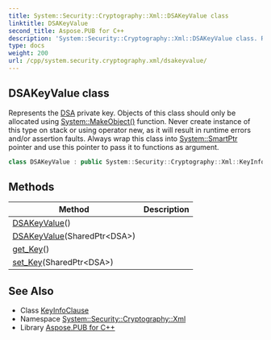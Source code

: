 ```yaml
---
title: System::Security::Cryptography::Xml::DSAKeyValue class
linktitle: DSAKeyValue
second_title: Aspose.PUB for C++
description: 'System::Security::Cryptography::Xml::DSAKeyValue class. Represents the DSA private key. Objects of this class should only be allocated using System::MakeObject() function. Never create instance of this type on stack or using operator new, as it will result in runtime errors and/or assertion faults. Always wrap this class into System::SmartPtr pointer and use this pointer to pass it to functions as argument in C++.'
type: docs
weight: 200
url: /cpp/system.security.cryptography.xml/dsakeyvalue/
---
```

## DSAKeyValue class


Represents the [DSA](../../system.security.cryptography/dsa/) private key. Objects of this class should only be allocated using [System::MakeObject()](../../system/makeobject/) function. Never create instance of this type on stack or using operator new, as it will result in runtime errors and/or assertion faults. Always wrap this class into [System::SmartPtr](../../system/smartptr/) pointer and use this pointer to pass it to functions as argument.

```cpp
class DSAKeyValue : public System::Security::Cryptography::Xml::KeyInfoClause
```

## Methods

| Method | Description |
| --- | --- |
| [DSAKeyValue](./dsakeyvalue/)() |  |
| [DSAKeyValue](./dsakeyvalue/)(SharedPtr\<DSA\>) |  |
| [get_Key](./get_key/)() |  |
| [set_Key](./set_key/)(SharedPtr\<DSA\>) |  |
## See Also

* Class [KeyInfoClause](../keyinfoclause/)
* Namespace [System::Security::Cryptography::Xml](../)
* Library [Aspose.PUB for C++](../../)
